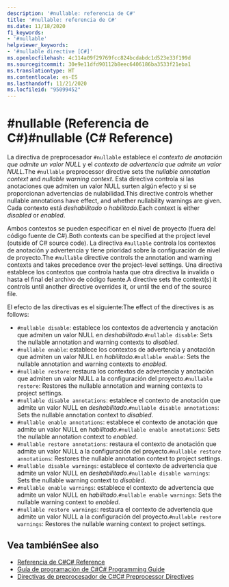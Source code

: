 ```yaml
---
description: '#nullable: referencia de C#'
title: '#nullable: referencia de C#'
ms.date: 11/18/2020
f1_keywords:
- '#nullable'
helpviewer_keywords:
- '#nullable directive [C#]'
ms.openlocfilehash: 4c114a09f29769fcc824bcdabdc1d523e33f199d
ms.sourcegitcommit: 30e9e11dfd90112b8eec6406186ba3533f21eba1
ms.translationtype: HT
ms.contentlocale: es-ES
ms.lasthandoff: 11/21/2020
ms.locfileid: "95099452"
---
```

# <a name="nullable-c-reference"></a><span data-ttu-id="26089-103">#nullable (Referencia de C#)</span><span class="sxs-lookup"><span data-stu-id="26089-103">#nullable (C# Reference)</span></span>

<span data-ttu-id="26089-104">La directiva de preprocesador `#nullable` establece el *contexto de anotación que admite un valor NULL* y el *contexto de advertencia que admite un valor NULL*.</span><span class="sxs-lookup"><span data-stu-id="26089-104">The `#nullable` preprocessor directive sets the *nullable annotation context* and *nullable warning context*.</span></span> <span data-ttu-id="26089-105">Esta directiva controla si las anotaciones que admiten un valor NULL surten algún efecto y si se proporcionan advertencias de nulabilidad.</span><span class="sxs-lookup"><span data-stu-id="26089-105">This directive controls whether nullable annotations have effect, and whether nullability warnings are given.</span></span> <span data-ttu-id="26089-106">Cada contexto está *deshabilitado* o *habilitado*.</span><span class="sxs-lookup"><span data-stu-id="26089-106">Each context is either *disabled* or *enabled*.</span></span>

<span data-ttu-id="26089-107">Ambos contextos se pueden especificar en el nivel de proyecto (fuera del código fuente de C#).</span><span class="sxs-lookup"><span data-stu-id="26089-107">Both contexts can be specified at the project level (outside of C# source code).</span></span> <span data-ttu-id="26089-108">La directiva `#nullable` controla los contextos de anotación y advertencia y tiene prioridad sobre la configuración de nivel de proyecto.</span><span class="sxs-lookup"><span data-stu-id="26089-108">The `#nullable` directive controls the annotation and warning contexts and takes precedence over the project-level settings.</span></span> <span data-ttu-id="26089-109">Una directiva establece los contextos que controla hasta que otra directiva la invalida o hasta el final del archivo de código fuente.</span><span class="sxs-lookup"><span data-stu-id="26089-109">A directive sets the context(s) it controls until another directive overrides it, or until the end of the source file.</span></span>

<span data-ttu-id="26089-110">El efecto de las directivas es el siguiente:</span><span class="sxs-lookup"><span data-stu-id="26089-110">The effect of the directives is as follows:</span></span>

- <span data-ttu-id="26089-111">`#nullable disable`: establece los contextos de advertencia y anotación que admiten un valor NULL en *deshabilitado*.</span><span class="sxs-lookup"><span data-stu-id="26089-111">`#nullable disable`: Sets the nullable annotation and warning contexts to *disabled*.</span></span>
- <span data-ttu-id="26089-112">`#nullable enable`: establece los contextos de advertencia y anotación que admiten un valor NULL en *habilitado*.</span><span class="sxs-lookup"><span data-stu-id="26089-112">`#nullable enable`: Sets the nullable annotation and warning contexts to *enabled*.</span></span>
- <span data-ttu-id="26089-113">`#nullable restore`: restaura los contextos de advertencia y anotación que admiten un valor NULL a la configuración del proyecto.</span><span class="sxs-lookup"><span data-stu-id="26089-113">`#nullable restore`: Restores the nullable annotation and warning contexts to project settings.</span></span>
- <span data-ttu-id="26089-114">`#nullable disable annotations`: establece el contexto de anotación que admite un valor NULL en *deshabilitado*.</span><span class="sxs-lookup"><span data-stu-id="26089-114">`#nullable disable annotations`: Sets the nullable annotation context to *disabled*.</span></span>
- <span data-ttu-id="26089-115">`#nullable enable annotations`: establece el contexto de anotación que admite un valor NULL en *habilitado*.</span><span class="sxs-lookup"><span data-stu-id="26089-115">`#nullable enable annotations`: Sets the nullable annotation context to *enabled*.</span></span>
- <span data-ttu-id="26089-116">`#nullable restore annotations`: restaura el contexto de anotación que admite un valor NULL a la configuración del proyecto.</span><span class="sxs-lookup"><span data-stu-id="26089-116">`#nullable restore annotations`: Restores the nullable annotation context to project settings.</span></span>
- <span data-ttu-id="26089-117">`#nullable disable warnings`: establece el contexto de advertencia que admite un valor NULL en *deshabilitado*.</span><span class="sxs-lookup"><span data-stu-id="26089-117">`#nullable disable warnings`: Sets the nullable warning context to *disabled*.</span></span>
- <span data-ttu-id="26089-118">`#nullable enable warnings`: establece el contexto de advertencia que admite un valor NULL en *habilitado*.</span><span class="sxs-lookup"><span data-stu-id="26089-118">`#nullable enable warnings`: Sets the nullable warning context to *enabled*.</span></span>
- <span data-ttu-id="26089-119">`#nullable restore warnings`: restaura el contexto de advertencia que admite un valor NULL a la configuración del proyecto.</span><span class="sxs-lookup"><span data-stu-id="26089-119">`#nullable restore warnings`: Restores the nullable warning context to project settings.</span></span>

## <a name="see-also"></a><span data-ttu-id="26089-120">Vea también</span><span class="sxs-lookup"><span data-stu-id="26089-120">See also</span></span>

- [<span data-ttu-id="26089-121">Referencia de C#</span><span class="sxs-lookup"><span data-stu-id="26089-121">C# Reference</span></span>](../index.md)
- [<span data-ttu-id="26089-122">Guía de programación de C#</span><span class="sxs-lookup"><span data-stu-id="26089-122">C# Programming Guide</span></span>](../../programming-guide/index.md)
- [<span data-ttu-id="26089-123">Directivas de preprocesador de C#</span><span class="sxs-lookup"><span data-stu-id="26089-123">C# Preprocessor Directives</span></span>](./index.md)
